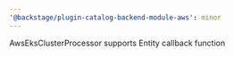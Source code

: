 ```yaml
---
'@backstage/plugin-catalog-backend-module-aws': minor
---
```


AwsEksClusterProcessor supports Entity callback function
